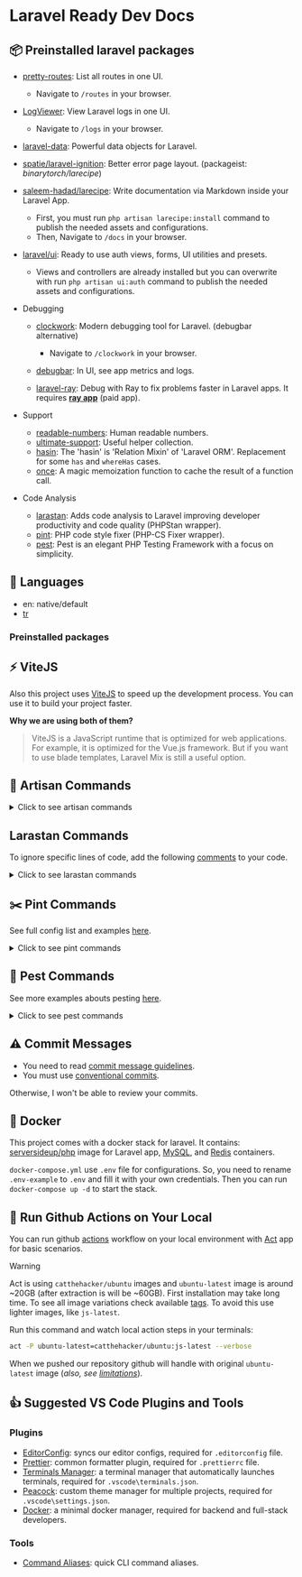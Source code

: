 # Laravel Ready Dev Docs

## 📦 Preinstalled laravel packages

- [pretty-routes](https://github.com/TheDragonCode/pretty-routes): List all routes in one UI.
  - Navigate to `/routes` in your browser.

- [LogViewer](https://github.com/opcodesio/log-viewer): View Laravel logs in one UI.
  - Navigate to `/logs` in your browser.

- [laravel-data](https://github.com/spatie/laravel-data): Powerful data objects for Laravel.

- [spatie/laravel-ignition](https://github.com/spatie/laravel-ignition): Better error page layout. (packageist: *binarytorch/larecipe*)

- [saleem-hadad/larecipe](https://github.com/saleem-hadad/larecipe): Write documentation via Markdown inside your Laravel App.
  - First, you must run `php artisan larecipe:install` command to publish the needed assets and configurations.
  - Then, Navigate to `/docs` in your browser.

- [laravel/ui](https://github.com/laravel/ui): Ready to use auth views, forms, UI utilities and presets.
  - Views and controllers are already installed but you can overwrite with run `php artisan ui:auth` command to publish the needed assets and configurations.

- Debugging
  - [clockwork](https://github.com/itsgoingd/clockwork): Modern debugging tool for Laravel. (debugbar alternative)
    - Navigate to `/clockwork` in your browser.

  - [debugbar](https://github.com/barryvdh/laravel-debugbar): In UI, see app metrics and logs.

  - [laravel-ray](https://github.com/spatie/laravel-ray): Debug with Ray to fix problems faster in Laravel apps. It requires **[ray app](https://myray.app/)** (paid app).

- Support
  - [readable-numbers](https://github.com/laravel-ready/readable-numbers): Human readable numbers.
  - [ultimate-support](https://github.com/laravel-ready/ultimate-support): Useful helper collection.
  - [hasin](https://github.com/biiiiiigmonster/hasin): The 'hasin' is 'Relation Mixin' of 'Laravel ORM'. Replacement for some `has` and `whereHas` cases.
  - [once](https://github.com/spatie/once): A magic memoization function to cache the result of a function call.

- Code Analysis
  - [larastan](https://github.com/nunomaduro/larastan): Adds code analysis to Laravel improving developer productivity and code quality (PHPStan wrapper).
  - [pint](https://github.com/laravel/pint): PHP code style fixer (PHP-CS Fixer wrapper).
  - [pest](https://github.com/pestphp/pest): Pest is an elegant PHP Testing Framework with a focus on simplicity.

## 🚩 Languages

- en: native/default
- [tr](https://github.com/relliv/laravel-turkish-translations)

### Preinstalled packages

## ⚡ ViteJS

Also this project uses [ViteJS](https://vitejs.io/) to speed up the development process. You can use it to build your project faster.

**Why we are using both of them?**
> ViteJS is a JavaScript runtime that is optimized for web applications. For example, it is optimized for the Vue.js framework. But if you want to use blade templates, Laravel Mix is still a useful option.

## 🎨 Artisan Commands

<details>
  <summary>Click to see artisan commands</summary>

Serve app

```bash
pas

# or

php artisan serve
```

Create necessary files and model

```bash
# create migrataion, factory, seeder, model, policy, controller, request at once
php artisan make:model Language/Language -msa

# create filamet resources at once
php artisan make:filament-resource Language/Language --generate

# seed the database
php artisan db:seed
```

```bash
# composer autoload optimization

composer dump-autoload -o
```

</details>

## Larastan Commands

To ignore specific lines of code, add the following [comments](https://github.com/nunomaduro/larastan#ignoring-errors) to your code.

<details>
  <summary>Click to see larastan commands</summary>

```bash
# analyze code

php ./vendor/bin/phpstan analyse --memory-limit=2G --level=9
```

</details>

## ✂️ Pint Commands

See full config list and examples [here](https://mlocati.github.io/php-cs-fixer-configurator/#version:3.8).

<details>
  <summary>Click to see pint commands</summary>

```bash
# check and fix code style

php ./vendor/bin/pint -v
```

</details>

## 🔬 Pest Commands

See more examples abouts pesting [here](https://pestphp.com/docs/writing-tests).

<details>
  <summary>Click to see pest commands</summary>

```bash
# run tests

php ./vendor/bin/pest
```

</details>

## ⚠️ Commit Messages

- You need to read [commit message guidelines](https://github.com/RomuloOliveira/commit-messages-guide).
- You must use [conventional commits](https://conventionalcommits.org/).

Otherwise, I won't be able to review your commits.

## 🐳 Docker

This project comes with a docker stack for laravel. It contains: [serversideup/php](https://github.com/serversideup/docker-php/) image for Laravel app, [MySQL](https://hub.docker.com/_/mysql), and [Redis](https://hub.docker.com/_/redis) containers.

`docker-compose.yml` use `.env` file for configurations. So, you need to rename `.env-example` to `.env` and fill it with your own credentials. Then you can run `docker-compose up -d` to start the stack.

## 🔄 Run Github Actions on Your Local

You can run github [actions](https://docs.github.com/en/actions/writing-workflows/quickstart) workflow on your local environment with [Act](https://github.com/nektos/act) app for basic scenarios.

> [!WARNING]  
> Act is using `catthehacker/ubuntu` images and `ubuntu-latest` image is around ~20GB (after extraction is will be ~60GB). First installation may take long time. To see all image variations check available [tags](https://github.com/catthehacker/docker_images/pkgs/container/ubuntu). To avoid this use lighter images, like `js-latest`.

Run this command and watch local action steps in your terminals:

```bash
act -P ubuntu-latest=catthehacker/ubuntu:js-latest --verbose
```

When we pushed our repository github will handle with original `ubuntu-latest` image (*also, see [limitations](https://nektosact.com/not_supported.html)*).


## 👍 Suggested VS Code Plugins and Tools

### Plugins

- [EditorConfig](https://marketplace.visualstudio.com/items?itemName=EditorConfig.EditorConfig): syncs our editor configs, required for `.editorconfig` file.
- [Prettier](https://marketplace.visualstudio.com/items?itemName=esbenp.prettier-vscode): common formatter plugin, required for `.prettierrc` file.
- [Terminals Manager](https://marketplace.visualstudio.com/items?itemName=fabiospampinato.vscode-terminals): a terminal manager that automatically launches terminals, required for `.vscode\terminals.json`.
- [Peacock](https://marketplace.visualstudio.com/items?itemName=johnpapa.vscode-peacock): custom theme manager for multiple projects, required for `.vscode\settings.json`.
- [Docker](https://marketplace.visualstudio.com/items?itemName=ms-azuretools.vscode-docker): a minimal docker manager, required for backend and full-stack developers.

### Tools

- [Command Aliases](https://github.com/relliv/dev-aliases): quick CLI command aliases.
